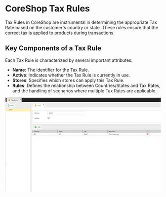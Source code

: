 # CoreShop Tax Rules

Tax Rules in CoreShop are instrumental in determining the appropriate Tax Rate based on the customer's country or state. These rules ensure that the correct tax is applied to products during transactions.

## Key Components of a Tax Rule

Each Tax Rule is characterized by several important attributes:

- **Name**: The identifier for the Tax Rule.
- **Active**: Indicates whether the Tax Rule is currently in use.
- **Stores**: Specifies which stores can apply this Tax Rule.
- **Rules**: Defines the relationship between Countries/States and Tax Rates, and the handling of scenarios where multiple Tax Rates are applicable.

![Tax Rules](img/taxrules.png)
